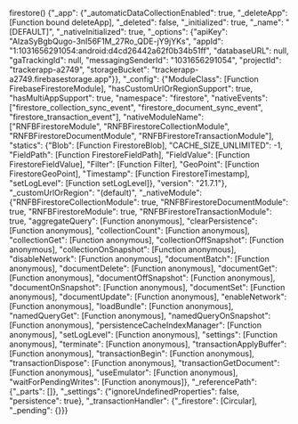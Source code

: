 firestore() {"\_app": {"\_automaticDataCollectionEnabled": true, "\_deleteApp": [Function bound deleteApp], "\_deleted": false, "\_initialized": true, "\_name": "[DEFAULT]", "\_nativeInitialized": true, "\_options": {"apiKey": "AIzaSyBgbQugo-3nI56F1M_27Ro_QDE-jY9jYKs", "appId": "1:1031656291054:android:d4cd26442a62f0b34b51ff", "databaseURL": null, "gaTrackingId": null, "messagingSenderId": "1031656291054", "projectId": "trackerapp-a2749", "storageBucket": "trackerapp-a2749.firebasestorage.app"}}, "\_config": {"ModuleClass": [Function FirebaseFirestoreModule], "hasCustomUrlOrRegionSupport": true, "hasMultiAppSupport": true, "namespace": "firestore", "nativeEvents": ["firestore_collection_sync_event", "firestore_document_sync_event", "firestore_transaction_event"], "nativeModuleName": ["RNFBFirestoreModule", "RNFBFirestoreCollectionModule", "RNFBFirestoreDocumentModule", "RNFBFirestoreTransactionModule"], "statics": {"Blob": [Function FirestoreBlob], "CACHE_SIZE_UNLIMITED": -1, "FieldPath": [Function FirestoreFieldPath], "FieldValue": [Function FirestoreFieldValue], "Filter": [Function Filter], "GeoPoint": [Function FirestoreGeoPoint], "Timestamp": [Function FirestoreTimestamp], "setLogLevel": [Function setLogLevel]}, "version": "21.7.1"}, "\_customUrlOrRegion": "(default)", "\_nativeModule": {"RNFBFirestoreCollectionModule": true, "RNFBFirestoreDocumentModule": true, "RNFBFirestoreModule": true, "RNFBFirestoreTransactionModule": true, "aggregateQuery": [Function anonymous], "clearPersistence": [Function anonymous], "collectionCount": [Function anonymous], "collectionGet": [Function anonymous], "collectionOffSnapshot": [Function anonymous], "collectionOnSnapshot": [Function anonymous], "disableNetwork": [Function anonymous], "documentBatch": [Function anonymous], "documentDelete": [Function anonymous], "documentGet": [Function anonymous], "documentOffSnapshot": [Function anonymous], "documentOnSnapshot": [Function anonymous], "documentSet": [Function anonymous], "documentUpdate": [Function anonymous], "enableNetwork": [Function anonymous], "loadBundle": [Function anonymous], "namedQueryGet": [Function anonymous], "namedQueryOnSnapshot": [Function anonymous], "persistenceCacheIndexManager": [Function anonymous], "setLogLevel": [Function anonymous], "settings": [Function anonymous], "terminate": [Function anonymous], "transactionApplyBuffer": [Function anonymous], "transactionBegin": [Function anonymous], "transactionDispose": [Function anonymous], "transactionGetDocument": [Function anonymous], "useEmulator": [Function anonymous], "waitForPendingWrites": [Function anonymous]}, "\_referencePath": {"\_parts": []}, "\_settings": {"ignoreUndefinedProperties": false, "persistence": true}, "\_transactionHandler": {"\_firestore": [Circular], "\_pending": {}}}
